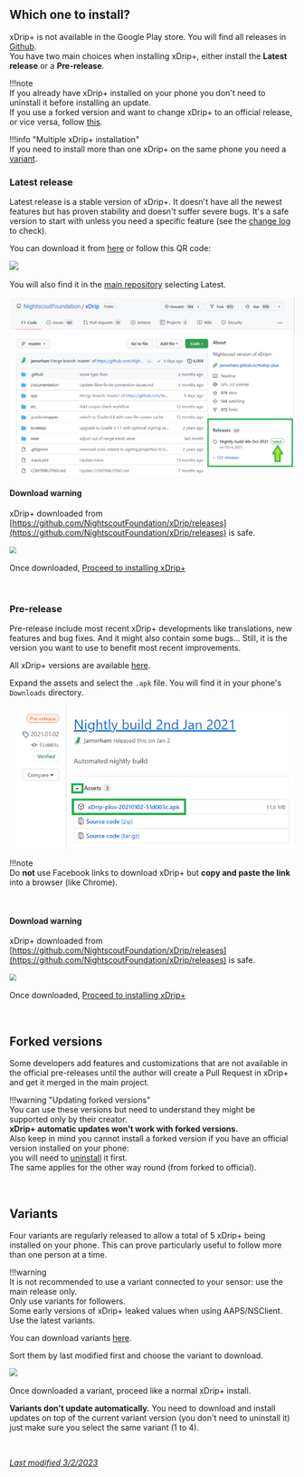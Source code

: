 ## Which one to install?

xDrip+ is not available in the Google Play store. You will find all releases in [Github](https://github.com/NightscoutFoundation/xDrip/releases).  
You have two main choices when installing xDrip+, either install the **Latest release** or a **Pre-release**.

!!!note  
    If you already have xDrip+ installed on your phone you don't need to uninstall it before installing an update.  
    If you use a forked version and want to change xDrip+ to an official release, or vice versa, follow [this](/troubleshoot/reinstall.md).

!!!info "Multiple xDrip+ installation"  
    If you need to install more than one xDrip+ on the same phone you need a [variant](#variants).

### Latest release

Latest release is a stable version of xDrip+. It doesn't have all the newest features but has proven stability and doesn't suffer severe bugs. It's a safe version to start with unless you need a specific feature (see the [change log](/changelog) to check).

You can download it from [here](https://xdrip-plus-updates.appspot.com/stable/xdrip-plus-latest.apk) or follow this QR code:

<img src="https://jamorham.github.io/images/download-xdrip-plus-qr-code-120.png" />

You will also find it in the [main repository](https://github.com/NightscoutFoundation/xDrip) selecting Latest.

<img src="../images/GitHubLatest.png" style="zoom:75%;" />

</br>

#### Download warning

xDrip+ downloaded from [https://github.com/NightscoutFoundation/xDrip/releases](https://github.com/NightscoutFoundation/xDrip/releases) is safe.

<img src="../images/Install46.png" style="zoom:75%;" />

</br>

Once downloaded, [Proceed to installing xDrip+](/install/install)

</br>

### Pre-release

Pre-release include most recent xDrip+ developments like translations, new features and bug fixes. And it might also contain some bugs... Still, it is the version you want to use to benefit most recent improvements.

All xDrip+ versions are available [here](https://github.com/NightscoutFoundation/xDrip/releases).

Expand the assets and select the `.apk` file. You will find it in your phone's `Downloads` directory.

<img src="../images/Install01.png" style="zoom:90%;" />

!!!note  
    Do **not** use Facebook links to download xDrip+ but **copy and paste the link** into a browser (like Chrome).

</br>

#### Download warning

xDrip+ downloaded from [https://github.com/NightscoutFoundation/xDrip/releases](https://github.com/NightscoutFoundation/xDrip/releases) is safe.

<img src="../images/Install46.png" style="zoom:75%;" />

</br>

Once downloaded, [Proceed to installing xDrip+](/install/install)

</br>

## Forked versions

Some developers add features and customizations that are not available in the official pre-releases until the author will create a Pull Request in xDrip+ and get it merged in the main project.

!!!warning "Updating forked versions"  
    You can use these versions but need to understand they might be supported only by their creator.  
    **xDrip+ automatic updates won't work with forked versions.**  
    Also keep in mind you cannot install a forked version if you have an official version installed on your phone:  
    you will need to [uninstall](/troubleshoot/reinstall.md) it first.  
    The same applies for the other way round (from forked to official).

</br>

## Variants

Four variants are regularly released to allow a total of 5 xDrip+ being installed on your phone. This can prove particularly useful to follow more than one person at a time.

!!!warning  
    It is not recommended to use a variant connected to your sensor: use the main release only.  
    Only use variants for followers.  
    Some early versions of xDrip+ leaked values when using AAPS/NSClient. Use the latest variants.

You can download variants [here](https://drive.google.com/drive/folders/0B6mvYVNVC-fOWkxnVF80dlFabjQ?resourcekey=0-ebguuiPuB1wUI9Rp2zjMNg).

Sort them by last modified first and choose the variant to download.

<img src="../images/Variant.png" style="zoom:90%;" />

Once downloaded a variant, proceed like a normal xDrip+ install.

**Variants don't update automatically.** You need to download and install updates on top of the current variant version (you don't need to uninstall it) just make sure you select the same variant (1 to 4).

</br>

[*Last modified 3/2/2023*](https://github.com/NightscoutFoundation/xDrip/releases/tag/2023.02.26)
